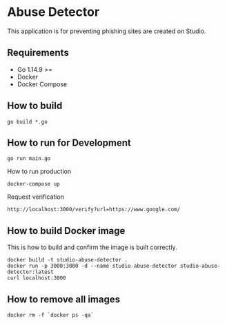 # Abuse Detector
This application is for preventing phishing sites are created on Studio.

## Requirements
- Go 1.14.9 >=
- Docker
- Docker Compose

## How to build
```shell script
go build *.go
```    
## How to run for Development
```shell script
go run main.go
```
How to run production
```
docker-compose up
```
Request verification
```
http://localhost:3000/verify?url=https://www.google.com/
```

## How to build Docker image
This is how to build and confirm the image is built correctly.
```
docker build -t studio-abuse-detector .
docker run -p 3000:3000 -d --name studio-abuse-detector studio-abuse-detector:latest
curl localhost:3000
```

## How to remove all images
```
docker rm -f `docker ps -qa`
```